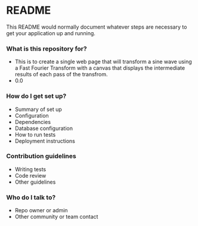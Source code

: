 # README #

This README would normally document whatever steps are necessary to get your application up and running.

### What is this repository for? ###

* This is to create a single web page that will transform a sine wave using a Fast Fourier Transform with a 
  canvas that displays the intermediate results of each pass of the transfrom.
* 0.0


### How do I get set up? ###

* Summary of set up
* Configuration
* Dependencies
* Database configuration
* How to run tests
* Deployment instructions

### Contribution guidelines ###

* Writing tests
* Code review
* Other guidelines

### Who do I talk to? ###

* Repo owner or admin
* Other community or team contact